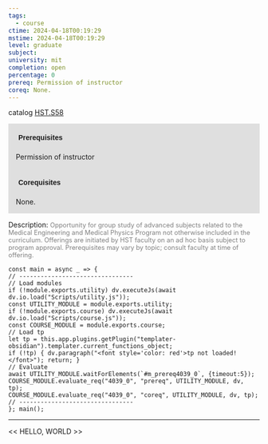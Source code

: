 ```yaml
---
tags:
  - course
ctime: 2024-04-18T00:19:29
mstime: 2024-04-18T00:19:29
level: graduate
subject: 
university: mit
completion: open
percentage: 0
prereq: Permission of instructor
coreq: None.
---
```


catalog [HST.S58](http://student.mit.edu/catalog/mHSTb.html#HST.S58)

<span style="display: block; padding: 15px; background-color: rgb(100, 100, 100, 0.2);"><font id="m_prereq4039_0" style="display: block; font-family: Arial, sans-serif; font-weight: bold; padding: 5px">Prerequisites</font><br><span id="prereq4039_0">Permission of instructor</span></span>
<span style="display: block; padding: 15px; background-color: rgb(100, 100, 100, 0.2);"><font id="m_coreq4039_0" style="display: block; font-family: Arial, sans-serif; font-weight: bold; padding: 5px">Corequisites</font><br><span id="coreq4039_0">None.</span></span>

<font style="">Description:</font>
<font style="color: grey; font-size: 0.8rem;">Opportunity for group study of advanced subjects related to the Medical Engineering and Medical Physics Program not otherwise included in the curriculum. Offerings are initiated by HST faculty on an ad hoc basis subject to program approval. Prerequisites may vary by topic; consult faculty at time of offering.</font>

```dataviewjs
const main = async _ => {
// --------------------------------
// Load modules
if (!module.exports.utility) dv.executeJs(await dv.io.load("Scripts/utility.js"));
const UTILITY_MODULE = module.exports.utility;
if (!module.exports.course) dv.executeJs(await dv.io.load("Scripts/course.js"));
const COURSE_MODULE = module.exports.course;
// Load tp
let tp = this.app.plugins.getPlugin("templater-obsidian").templater.current_functions_object;
if (!tp) { dv.paragraph("<font style='color: red'>tp not loaded!</font>"); return; }
// Evaluate
await UTILITY_MODULE.waitForElements(`#m_prereq4039_0`, {timeout:5});
COURSE_MODULE.evaluate_req("4039_0", "prereq", UTILITY_MODULE, dv, tp);
COURSE_MODULE.evaluate_req("4039_0", "coreq", UTILITY_MODULE, dv, tp);
// --------------------------------
}; main();
```

---

<< HELLO, WORLD >>
